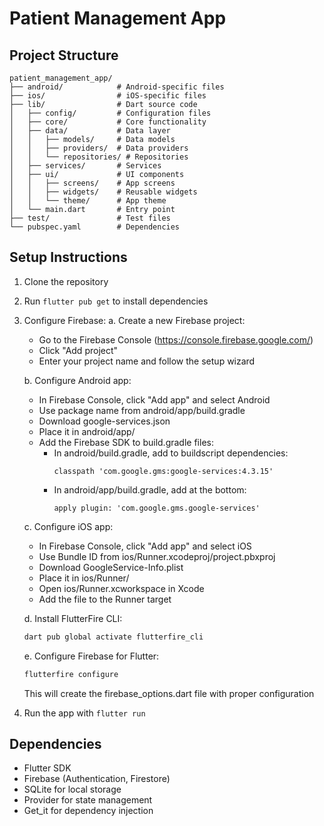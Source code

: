 # Patient Management App
## Project Structure

```
patient_management_app/
├── android/            # Android-specific files
├── ios/                # iOS-specific files
├── lib/                # Dart source code
│   ├── config/         # Configuration files
│   ├── core/           # Core functionality
│   ├── data/           # Data layer
│   │   ├── models/     # Data models
│   │   ├── providers/  # Data providers
│   │   └── repositories/ # Repositories
│   ├── services/       # Services
│   ├── ui/             # UI components
│   │   ├── screens/    # App screens
│   │   ├── widgets/    # Reusable widgets
│   │   └── theme/      # App theme
│   └── main.dart       # Entry point
├── test/               # Test files
└── pubspec.yaml        # Dependencies
```

## Setup Instructions

1. Clone the repository
2. Run `flutter pub get` to install dependencies
3. Configure Firebase:
   a. Create a new Firebase project:
      - Go to the Firebase Console (https://console.firebase.google.com/)
      - Click "Add project"
      - Enter your project name and follow the setup wizard
   
   b. Configure Android app:
      - In Firebase Console, click "Add app" and select Android
      - Use package name from android/app/build.gradle
      - Download google-services.json
      - Place it in android/app/
      - Add the Firebase SDK to build.gradle files:
        * In android/build.gradle, add to buildscript dependencies:
          ```
          classpath 'com.google.gms:google-services:4.3.15'
          ```
        * In android/app/build.gradle, add at the bottom:
          ```
          apply plugin: 'com.google.gms.google-services'
          ```
   
   c. Configure iOS app:
      - In Firebase Console, click "Add app" and select iOS
      - Use Bundle ID from ios/Runner.xcodeproj/project.pbxproj
      - Download GoogleService-Info.plist
      - Place it in ios/Runner/
      - Open ios/Runner.xcworkspace in Xcode
      - Add the file to the Runner target

   d. Install FlutterFire CLI:
      ```bash
      dart pub global activate flutterfire_cli
      ```

   e. Configure Firebase for Flutter:
      ```bash
      flutterfire configure
      ```
      This will create the firebase_options.dart file with proper configuration

4. Run the app with `flutter run`

## Dependencies

- Flutter SDK
- Firebase (Authentication, Firestore)
- SQLite for local storage
- Provider for state management
- Get_it for dependency injection
